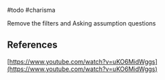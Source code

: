 #todo #charisma 

Remove the filters and Asking assumption questions

## References
[https://www.youtube.com/watch?v=uKO6MidWggs](https://www.youtube.com/watch?v=uKO6MidWggs)
